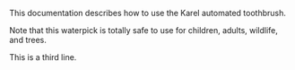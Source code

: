 This documentation describes how to use the Karel automated toothbrush.

Note that this waterpick is totally safe to use for children, adults, wildlife, and trees.

This is a third line. 



